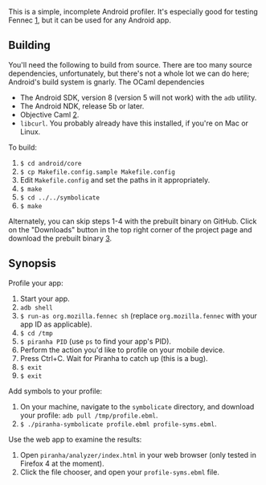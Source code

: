 This is a simple, incomplete Android profiler. It's especially good for testing
Fennec [1], but it can be used for any Android app.

Building
--------

You'll need the following to build from source. There are too many
source dependencies, unfortunately, but there's not a whole lot we can do here;
Android's build system is gnarly. The OCaml dependencies 

* The Android SDK, version 8 (version 5 will not work) with the `adb` utility.
* The Android NDK, release 5b or later.
* Objective Caml [2].
* `libcurl`. You probably already have this installed, if you're on Mac or
  Linux.

To build:

1. `$ cd android/core`
2. `$ cp Makefile.config.sample Makefile.config`
3. Edit `Makefile.config` and set the paths in it appropriately.
4. `$ make`
5. `$ cd ../../symbolicate`
6. `$ make`

Alternately, you can skip steps 1-4 with the prebuilt binary on GitHub. Click
on the "Downloads" button in the top right corner of the project page and
download the prebuilt binary [3].

Synopsis
--------

Profile your app:

1. Start your app.
2. `adb shell`
3. `$ run-as org.mozilla.fennec sh` (replace `org.mozilla.fennec` with your app ID as applicable).
4. `$ cd /tmp`
5. `$ piranha PID` (use `ps` to find your app's PID).
6. Perform the action you'd like to profile on your mobile device.
7. Press Ctrl+C. Wait for Piranha to catch up (this is a bug).
8. `$ exit`
9. `$ exit`

Add symbols to your profile:

1. On your machine, navigate to the `symbolicate` directory, and download your
   profile: `adb pull /tmp/profile.ebml`.
2. `$ ./piranha-symbolicate profile.ebml profile-syms.ebml`.

Use the web app to examine the results:

1. Open `piranha/analyzer/index.html` in your web browser (only tested in
   Firefox 4 at the moment).
2. Click the file chooser, and open your `profile-syms.ebml` file.

[1]: http://www.mozilla.com/en-US/mobile/
[2]: http://caml.inria.fr/
[3]: https://github.com/pcwalton/piranha

